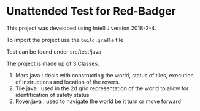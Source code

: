 # Unattended Test for Red-Badger

This project was developed using IntelliJ version 2018-2-4.

To import the project use the `build.gradle` file

Test can be found under src/test/java

The project is made up of 3 Classes:

1. Mars.java : deals with constructing the world, status of tiles, execution of instructions and location of the rovers.
2. Tile.java : used in the 2d grid representation of the world to allow for identification of safety status
3. Rover.java : used to navigate the world be it turn or move forward


